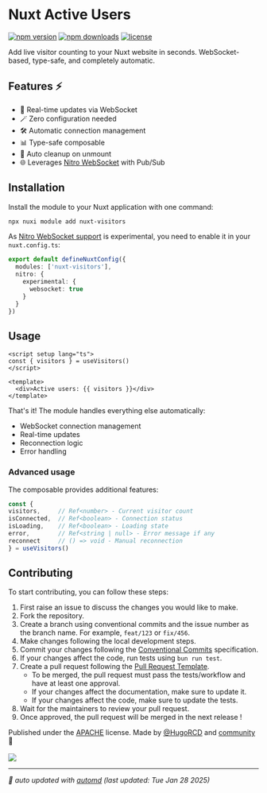 # Nuxt Active Users

<!-- automd:badges color=black license provider=shields name=nuxt-visitors -->

[![npm version](https://img.shields.io/npm/v/nuxt-visitors?color=black)](https://npmjs.com/package/nuxt-visitors)
[![npm downloads](https://img.shields.io/npm/dm/nuxt-visitors?color=black)](https://npm.chart.dev/nuxt-visitors)
[![license](https://img.shields.io/github/license/HugoRCD/nuxt-visitors?color=black)](https://github.com/HugoRCD/nuxt-visitors/blob/main/LICENSE)

<!-- /automd -->

Add live visitor counting to your Nuxt website in seconds. WebSocket-based, type-safe, and completely automatic.

## Features ⚡️

- 🔄 Real-time updates via WebSocket
- 🪄 Zero configuration needed
- 🛠 Automatic connection management
- 📊 Type-safe composable
- 🧹 Auto cleanup on unmount
- 🌐 Leverages [Nitro WebSocket](https://nitro.unjs.io/guide/websocket) with Pub/Sub

## Installation

Install the module to your Nuxt application with one command:

```bash
npx nuxi module add nuxt-visitors
```

As [Nitro WebSocket support](https://nitro.unjs.io/guide/websocket) is experimental, you need to enable it in your `nuxt.config.ts`:

```ts
export default defineNuxtConfig({
  modules: ['nuxt-visitors'],
  nitro: {
    experimental: {
      websocket: true
    }
  }
})
```

## Usage

```vue
<script setup lang="ts">
const { visitors } = useVisitors()
</script>

<template>
  <div>Active users: {{ visitors }}</div>
</template>
```

That's it! The module handles everything else automatically:
- WebSocket connection management
- Real-time updates
- Reconnection logic
- Error handling

### Advanced usage

The composable provides additional features:
```ts
const {
visitors,     // Ref<number> - Current visitor count
isConnected,  // Ref<boolean> - Connection status
isLoading,    // Ref<boolean> - Loading state
error,        // Ref<string | null> - Error message if any
reconnect     // () => void - Manual reconnection
} = useVisitors()
```

<!-- automd:fetch url="gh:hugorcd/markdown/main/src/contributions.md" -->

## Contributing
To start contributing, you can follow these steps:

1. First raise an issue to discuss the changes you would like to make.
2. Fork the repository.
3. Create a branch using conventional commits and the issue number as the branch name. For example, `feat/123` or `fix/456`.
4. Make changes following the local development steps.
5. Commit your changes following the [Conventional Commits](https://www.conventionalcommits.org/en/v1.0.0/) specification.
6. If your changes affect the code, run tests using `bun run test`.
7. Create a pull request following the [Pull Request Template](https://github.com/HugoRCD/markdown/blob/main/src/pull_request_template.md).
   - To be merged, the pull request must pass the tests/workflow and have at least one approval.
   - If your changes affect the documentation, make sure to update it.
   - If your changes affect the code, make sure to update the tests.
8. Wait for the maintainers to review your pull request.
9. Once approved, the pull request will be merged in the next release !

<!-- /automd -->

<!-- automd:contributors license=Apache author=HugoRCD github=HugoRCD/nuxt-visitors -->

Published under the [APACHE](https://github.com/HugoRCD/nuxt-visitors/blob/main/LICENSE) license.
Made by [@HugoRCD](https://github.com/HugoRCD) and [community](https://github.com/HugoRCD/nuxt-visitors/graphs/contributors) 💛
<br><br>
<a href="https://github.com/HugoRCD/nuxt-visitors/graphs/contributors">
<img src="https://contrib.rocks/image?repo=HugoRCD/nuxt-visitors" />
</a>

<!-- /automd -->

<!-- automd:with-automd lastUpdate -->

---

_🤖 auto updated with [automd](https://automd.unjs.io) (last updated: Tue Jan 28 2025)_

<!-- /automd -->

